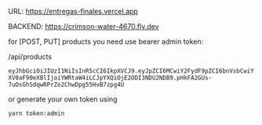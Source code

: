 URL: https://entregas-finales.vercel.app

BACKEND: https://crimson-water-4670.fly.dev


for [POST, PUT] products you need use bearer admin token:

/api/products

`eyJhbGciOiJIUzI1NiIsInR5cCI6IkpXVCJ9.eyJpZCI6MCwiY2FydF9pZCI6bnVsbCwiYXV0aF90eXBlIjoiYWRtaW4iLCJpYXQiOjE2ODI3NDU2NDB9.pHkFA2GUs-7uOsGhSdqwRPrZo2ChwDpg55HvB7zpg4U`

or generate your own token using

`yarn token:admin`